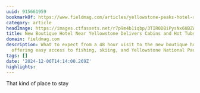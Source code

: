 ```yaml
---
uuid: 915661959
bookmarkOf: https://www.fieldmag.com/articles/yellowstone-peaks-hotel-review-island-park-idaho
category: article
headImage: https://images.ctfassets.net/r7p9m4b1iqbp/3TIR0DBiPysNx6UBZWb9nS/b6bfd7c32a838c13a2ffd2a751e1f097/Yellowstone-Peaks-Hotel-Review-Danielle-Vilaplana-firepit.jpg?w=1000
title: New Boutique Hotel Near Yellowstone Delivers Cabins and Hot Tubs
domain: fieldmag.com
description: What to expect from a 48 hour visit to the new boutique hospitality project
  offering easy access to fishing, skiing, and Yellowstone National Park
tags: []
date: '2024-12-06T14:14:00.269Z'
highlights:
---
```


That kind of place to stay

